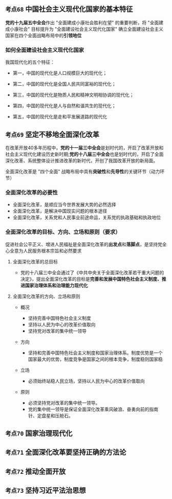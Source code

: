 ## `考点68` 中国社会主义现代化国家的基本特征

**党的十九届五中全会**作出 "全面建成小康社会胜利在望" 的重要判断，将 "全面建成小康社会" 目标提升为 "全面建设社会主义现代化国家"
确立全面建设社会主义国家在四个全面战略布局中的**引领地位**

### 如何全面建设社会主义现代化国家

我国现代化的五个特征：

- 第一，中国的现代化是人口规模巨大的现代化；

- 第二，中国的现代化是全国人民共同富裕的现代化；

- 第三，中国的现代化是物质人民和精神文明相协调的现代化；

- 第四，中国的现代化是人与自然和谐共生的现代化；

- 第五，中国的现代化是走和平发展道路的现代化



## `考点69` 坚定不移地全面深化改革

在改革开放40多年历程中，**党的十一届三中全会**是划时代的，开启了改革开放和社会主义现代化建设历史新时期;**党的十八届三中全会**也是划时代的，开启了全面深化改革、系统整体设计推进改革的新时代，开创了我国改革开放的新局面。

全面深化改革是 "四个全面" 战略布局中具有**突破性**和**先导性**的关键环节（动力环节）

### 全面深化改革的必要性

- 全面深化改革，是顺应当今世界发展大势的必然选择
- 全面深化改革，是解决中国现实问题的根本途径
- 全面深化改革，关系党和人民事业前途命运，关系党的执政基础和执政地位



### 全面深化改革的目标、方向、立场和原则（要求）

促进社会公平正义、增进人民福祉是全面深化改革的**出发点**和**落脚点**，是坚持党全心全意为人民服务根本宗旨和必然要求

1. 全面深化改革的总目标
   - 党的十八届三中全会通过了《中共中央关于全面深化改革若干重大问题的决定》，提出全面深化改革的目标是**完善和发展中国特色社会主义制度、推进国家治理体系和治理能力现代化**

2. 全面深化改革的方向、立场和原则

   - 概况
     - 坚持完善中国特色社会主义制度
     - 坚持以人民为中心的改革价值取向
     - 坚持党对改革的集中统一领导

   - 方向
     - 坚持和完善中国特色社会主义制度和国家治理体系。制度优势是一个国家最大的优势，制度竞争是国家之间的根本竞争，制度稳则国家稳
   - 立场
     - 必须始终站稳人民立场，坚持以人民为中心的改革价值取向
   - 原则
     - 必须坚持党对改革的集中统一领导。
     - 党的集中统一领导是保证全面深化改革乘风破浪、奋勇向前的指南针、定盘星和压舱石。

##  `考点70` 国家治理现代化



## `考点71` 全面深化改革要坚持正确的方法论



## `考点72` 推动全面开放



## `考点73` 坚持习近平法治思想